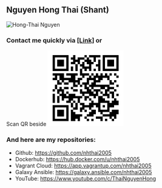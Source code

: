 ## Nguyen Hong Thai (Shant)
![Hong-Thai Nguyen](https://avatars.githubusercontent.com/u/51319295?v=4)

### Contact me quickly via [[Link]](https://nhthai2005.github.io/contacts.htm) or
Scan QR beside
[![Nguyen Hong Thai - Contact - QR](Nguyen_Hong_Thai_contacts_QR.png "My contacts")](https://nhthai2005.github.io/contacts.htm)

### And here are my repositories:
*	Github: https://github.com/nhthai2005
*	Dockerhub: https://hub.docker.com/u/nhthai2005 
*	Vagrant Cloud: https://app.vagrantup.com/nhthai2005 
*	Galaxy Ansible: https://galaxy.ansible.com/nhthai2005
*	YouTube: https://www.youtube.com/c/ThaiNguyenHong


